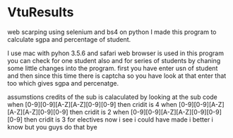 # VtuResults
web scarping using selenium and bs4 on python I made this program to calculate sgpa and percentage of student. 

I use mac with pyhon 3.5.6 and safari web browser is used in this program 
you can check for one student also and for series of students by chaning some little changes into the program.
first you have enter usn of student and then since this time there is captcha so you have look at that enter that too which
gives sgpa and percenatge.

assumstions 
credits of the sub is calaculated by looking at the sub code 
when [0-9][0-9][A-Z][A-Z][0-9][0-9] then cridit is 4 
when [0-9][0-9][A-Z][A-Z][A-Z][0-9][0-9] then cridit is 2
when [0-9][0-9][A-Z][A-Z][0-9][0-9][0-9] then cridit is 3 for electives 
now i see i could have made i better 
i know 
but you guys do that 
bye 
